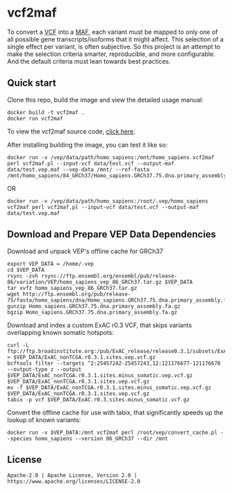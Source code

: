 vcf2maf
=======

To convert a [VCF](http://samtools.github.io/hts-specs/) into a [MAF](https://wiki.nci.nih.gov/x/eJaPAQ), each variant must be mapped to only one of all possible gene transcripts/isoforms that it might affect. This selection of a single effect per variant, is often subjective. So this project is an attempt to make the selection criteria smarter, reproducible, and more configurable. And the default criteria must lean towards best practices.

Quick start
-----------

Clone this repo, build the image and view the detailed usage manual:
    
    docker build -t vcf2maf .
    docker run vcf2maf
        
To view the vcf2maf source code, [click here](https://github.com/mskcc/vcf2maf/).

After installing building the image, you can test it like so:

    docker run -v /vep/data/path/homo_sapiens:/mnt/homo_sapiens vcf2maf perl vcf2maf.pl --input-vcf data/test.vcf --output-maf data/test.vep.maf --vep-data /mnt/ --ref-fasta /mnt/homo_sapiens/84_GRCh37/Homo_sapiens.GRCh37.75.dna.primary_assembly.fa.gz

OR

    docker run -v /vep/data/path/homo_sapiens:/root/.vep/homo_sapiens vcf2maf perl vcf2maf.pl --input-vcf data/test.vcf --output-maf data/test.vep.maf


Download and Prepare VEP Data Dependencies
-----------

Download and unpack VEP's offline cache for GRCh37

    export VEP_DATA = /home/.vep
    cd $VEP_DATA
    rsync -zvh rsync://ftp.ensembl.org/ensembl/pub/release-86/variation/VEP/homo_sapiens_vep_86_GRCh37.tar.gz $VEP_DATA
    tar xvfz homo_sapiens_vep_86_GRCh37.tar.gz
    wget http://ftp.ensembl.org/pub/release-75/fasta/homo_sapiens/dna/Homo_sapiens.GRCh37.75.dna.primary_assembly.fa.gz
    gunzip Homo_sapiens.GRCh37.75.dna.primary_assembly.fa.gz
    bgzip Homo_sapiens.GRCh37.75.dna.primary_assembly.fa.gz

Download and index a custom ExAC r0.3 VCF, that skips variants overlapping known somatic hotspots:

    curl -L ftp://ftp.broadinstitute.org:/pub/ExAC_release/release0.3.1/subsets/ExAC_nonTCGA.r0.3.1.sites.vep.vcf.gz > $VEP_DATA/ExAC_nonTCGA.r0.3.1.sites.vep.vcf.gz
    bcftools filter --targets ^2:25457242-25457243,12:121176677-121176678 --output-type z --output $VEP_DATA/ExAC_nonTCGA.r0.3.1.sites.minus_somatic.vep.vcf.gz $VEP_DATA/ExAC_nonTCGA.r0.3.1.sites.vep.vcf.gz
    mv -f $VEP_DATA/ExAC_nonTCGA.r0.3.1.sites.minus_somatic.vep.vcf.gz $VEP_DATA/ExAC_nonTCGA.r0.3.1.sites.vep.vcf.gz
    tabix -p vcf $VEP_DATA/ExAC.r0.3.sites.minus_somatic.vcf.gz

Convert the offline cache for use with tabix, that significantly speeds up the lookup of known variants:

    docker run -v $VEP_DATA:/mnt vcf2maf perl /root/vep/convert_cache.pl --species homo_sapiens --version 86_GRCh37 --dir /mnt


License
-------
    
    Apache-2.0 | Apache License, Version 2.0 | https://www.apache.org/licenses/LICENSE-2.0
